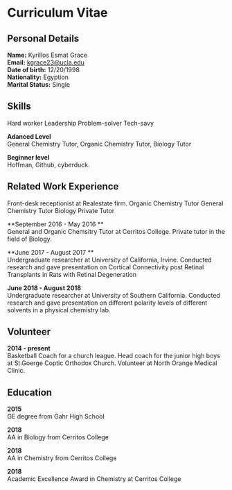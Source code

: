 # Curriculum Vitae

## Personal Details

**Name:** Kyrillos Esmat Grace <br>
**Email:** kgrace23@ucla.edu  <br>
**Date of birth:** 12/20/1998  <br>
**Nationality:** Egyption <br>
**Marital Status:** Single  <br>

## Skills
Hard worker 
Leadership
Problem-solver
Tech-savy

**Adanced Level** <br>
General Chemistry Tutor, Organic Chemistry Tutor, Biology Tutor

**Beginner level** <br>
Hoffman, Github, cyberduck.

## Related Work Experience
Front-desk receptionist at Realestate firm.
Organic Chemistry Tutor
General Chemistry Tutor
Biology Private Tutor

**September 2016 - May 2016 ** <br>
General and Organic Chemsitry Tutor at Cerritos College. Private tutor in the field of Biology.

**June 2017 - August 2017 ** <br>
Undergraduate researcher at University of California, Irvine. Conducted research and gave presentation on Cortical Connectivity post Retinal Transplants in Rats with Retinal Degeneration

**June 2018 - August 2018** <br>
Undergraduate researcher at University of Southern California. Conducted research and gave presentation on different polarity levels of different solvents in a physical chemistry lab.



## Volunteer 
**2014 - present** <br>
Basketball Coach for a church league. Head coach for the junior high boys at St.Goerge Coptic Orthodox Church. 
Volunteer at North Orange Medical Clinic.


## Education

**2015** <br>
GE degree from Gahr High School

**2018** <br>
AA in Biology from Cerritos College

**2018** <br>
AA in Chemistry from Cerritos College

**2018** <br>
Academic Excellence Award in Chemistry at Cerritos College



